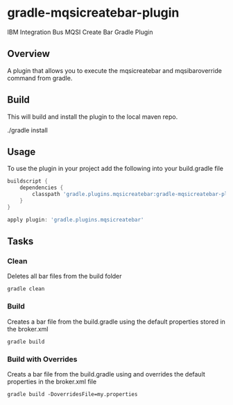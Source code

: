 # gradle-mqsicreatebar-plugin
IBM Integration Bus MQSI Create Bar Gradle Plugin

Overview
--------

A plugin that allows you to execute the mqsicreatebar and mqsibaroverride command from gradle.

Build
-----

This will build and install the plugin to the local maven repo.

./gradle install

Usage
-----

To use the plugin in your project add the following into your build.gradle file

```groovy
buildscript {
    dependencies {
        classpath 'gradle.plugins.mqsicreatebar:gradle-mqsicreatebar-plugin:1.0'
    }
}

apply plugin: 'gradle.plugins.mqsicreatebar'
```

Tasks
-----

### Clean ###
Deletes all bar files from the build folder

```
gradle clean
```

### Build ###
Creates a bar file from the build.gradle using the default properties stored in the broker.xml

```
gradle build
```

### Build with Overrides ###
Creats a bar file from the build.gradle using and overrides the default properties in the broker.xml file

```
gradle build -DoverridesFile=my.properties
```